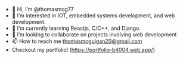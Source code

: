 - 👋 Hi, I’m @thomasmcg77
- 👀 I’m interested in IOT, embedded systems development, and web development.
- 🌱 I’m currently learning Reactjs, C/C++, and Django.
- 💞️ I’m looking to collaborate on projects involving web development
- 📫 How to reach me thomasmcguigan20@gmail.com
- Checkout my portfolio! (https://portfolio-b4004.web.app/)

<!---
thomasmcg77/thomasmcg77 is a ✨ special ✨ repository because its `README.md` (this file) appears on your GitHub profile.
You can click the Preview link to take a look at your changes.
--->
